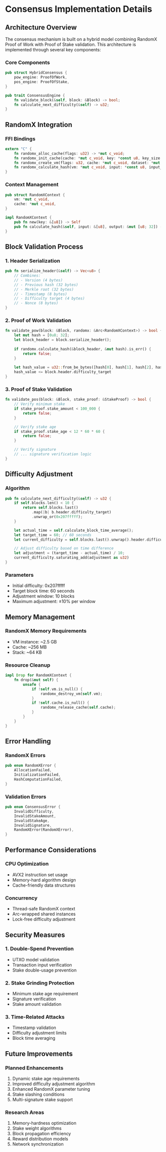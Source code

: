 # Consensus Implementation Details

## Architecture Overview

The consensus mechanism is built on a hybrid model combining RandomX Proof of Work with Proof of Stake validation. This architecture is implemented through several key components:

### Core Components

```rust
pub struct HybridConsensus {
    pow_engine: ProofOfWork,
    pos_engine: ProofOfStake,
}

pub trait ConsensusEngine {
    fn validate_block(&self, block: &Block) -> bool;
    fn calculate_next_difficulty(&self) -> u32;
}
```

## RandomX Integration

### FFI Bindings
```rust
extern "C" {
    fn randomx_alloc_cache(flags: u32) -> *mut c_void;
    fn randomx_init_cache(cache: *mut c_void, key: *const u8, key_size: usize);
    fn randomx_create_vm(flags: u32, cache: *mut c_void, dataset: *mut c_void) -> *mut c_void;
    fn randomx_calculate_hash(vm: *mut c_void, input: *const u8, input_size: usize, output: *mut u8);
}
```

### Context Management
```rust
pub struct RandomXContext {
    vm: *mut c_void,
    cache: *mut c_void,
}

impl RandomXContext {
    pub fn new(key: &[u8]) -> Self
    pub fn calculate_hash(&self, input: &[u8], output: &mut [u8; 32]) -> Result<(), RandomXError>
}
```

## Block Validation Process

### 1. Header Serialization
```rust
pub fn serialize_header(&self) -> Vec<u8> {
    // Combines:
    // - Version (4 bytes)
    // - Previous hash (32 bytes)
    // - Merkle root (32 bytes)
    // - Timestamp (8 bytes)
    // - Difficulty target (4 bytes)
    // - Nonce (8 bytes)
}
```

### 2. Proof of Work Validation
```rust
fn validate_pow(block: &Block, randomx: &Arc<RandomXContext>) -> bool {
    let mut hash = [0u8; 32];
    let block_header = block.serialize_header();
    
    if randomx.calculate_hash(&block_header, &mut hash).is_err() {
        return false;
    }
    
    let hash_value = u32::from_be_bytes([hash[0], hash[1], hash[2], hash[3]]);
    hash_value <= block.header.difficulty_target
}
```

### 3. Proof of Stake Validation
```rust
fn validate_pos(block: &Block, stake_proof: &StakeProof) -> bool {
    // Verify minimum stake
    if stake_proof.stake_amount < 100_000 {
        return false;
    }

    // Verify stake age
    if stake_proof.stake_age < 12 * 60 * 60 {
        return false;
    }

    // Verify signature
    // ... signature verification logic
}
```

## Difficulty Adjustment

### Algorithm
```rust
pub fn calculate_next_difficulty(&self) -> u32 {
    if self.blocks.len() < 10 {
        return self.blocks.last()
            .map(|b| b.header.difficulty_target)
            .unwrap_or(0x207fffff);
    }

    let actual_time = self.calculate_block_time_average();
    let target_time = 60; // 60 seconds
    let current_difficulty = self.blocks.last().unwrap().header.difficulty_target;

    // Adjust difficulty based on time difference
    let adjustment = (target_time - actual_time) / 10;
    current_difficulty.saturating_add(adjustment as u32)
}
```

### Parameters
- Initial difficulty: 0x207fffff
- Target block time: 60 seconds
- Adjustment window: 10 blocks
- Maximum adjustment: ±10% per window

## Memory Management

### RandomX Memory Requirements
- VM instance: ~2.5 GB
- Cache: ~256 MB
- Stack: ~64 KB

### Resource Cleanup
```rust
impl Drop for RandomXContext {
    fn drop(&mut self) {
        unsafe {
            if !self.vm.is_null() {
                randomx_destroy_vm(self.vm);
            }
            if !self.cache.is_null() {
                randomx_release_cache(self.cache);
            }
        }
    }
}
```

## Error Handling

### RandomX Errors
```rust
pub enum RandomXError {
    AllocationFailed,
    InitializationFailed,
    HashComputationFailed,
}
```

### Validation Errors
```rust
pub enum ConsensusError {
    InvalidDifficulty,
    InvalidStakeAmount,
    InvalidStakeAge,
    InvalidSignature,
    RandomXError(RandomXError),
}
```

## Performance Considerations

### CPU Optimization
- AVX2 instruction set usage
- Memory-hard algorithm design
- Cache-friendly data structures

### Concurrency
- Thread-safe RandomX context
- Arc-wrapped shared instances
- Lock-free difficulty adjustment

## Security Measures

### 1. Double-Spend Prevention
- UTXO model validation
- Transaction input verification
- Stake double-usage prevention

### 2. Stake Grinding Protection
- Minimum stake age requirement
- Signature verification
- Stake amount validation

### 3. Time-Related Attacks
- Timestamp validation
- Difficulty adjustment limits
- Block time averaging

## Future Improvements

### Planned Enhancements
1. Dynamic stake age requirements
2. Improved difficulty adjustment algorithm
3. Enhanced RandomX parameter tuning
4. Stake slashing conditions
5. Multi-signature stake support

### Research Areas
1. Memory-hardness optimization
2. Stake weight algorithms
3. Block propagation efficiency
4. Reward distribution models
5. Network synchronization 
